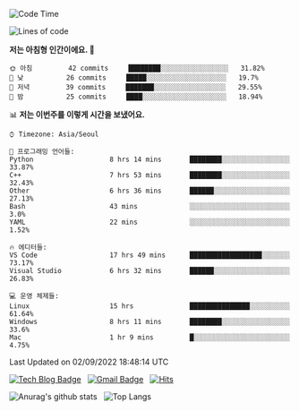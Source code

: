 <!-- ### Hi there 👋 -->

<!--
**dnchoi/dnchoi** is a ✨ _special_ ✨ repository because its `README.md` (this file) appears on your GitHub profile.

Here are some ideas to get you started:

- 🔭 I’m currently working on ...
- 🌱 I’m currently learning ...
- 👯 I’m looking to collaborate on ...
- 🤔 I’m looking for help with ...
- 💬 Ask me about ...
- 📫 How to reach me: ...
- 😄 Pronouns: ...
- ⚡ Fun fact: ...
-->

<!--START_SECTION:waka-->
![Code Time](http://img.shields.io/badge/Code%20Time-135%20hrs%2032%20mins-blue)

![Lines of code](https://img.shields.io/badge/%EC%A0%80%EB%8A%94%20%EC%97%AC%ED%83%9C%EA%B9%8C%EC%A7%80%20-58%20Thousand%20%EC%A4%84%EC%9D%98%20%EC%BD%94%EB%93%9C%EB%A5%BC%20%EC%9E%91%EC%84%B1%ED%96%88%EC%96%B4%EC%9A%94.-blue)

**저는 아침형 인간이에요. 🐤** 

```text
🌞 아침         42 commits     ████████░░░░░░░░░░░░░░░░░   31.82% 
🌆 낮　         26 commits     █████░░░░░░░░░░░░░░░░░░░░   19.7% 
🌃 저녁         39 commits     ███████░░░░░░░░░░░░░░░░░░   29.55% 
🌙 밤　         25 commits     ████░░░░░░░░░░░░░░░░░░░░░   18.94%

```


📊 **저는 이번주를 이렇게 시간을 보냈어요.** 

```text
⌚︎ Timezone: Asia/Seoul

💬 프로그래밍 언어들: 
Python                   8 hrs 14 mins       ████████░░░░░░░░░░░░░░░░░   33.87% 
C++                      7 hrs 53 mins       ████████░░░░░░░░░░░░░░░░░   32.43% 
Other                    6 hrs 36 mins       ██████░░░░░░░░░░░░░░░░░░░   27.13% 
Bash                     43 mins             ░░░░░░░░░░░░░░░░░░░░░░░░░   3.0% 
YAML                     22 mins             ░░░░░░░░░░░░░░░░░░░░░░░░░   1.52%

🔥 에디터들: 
VS Code                  17 hrs 49 mins      ██████████████████░░░░░░░   73.17% 
Visual Studio            6 hrs 32 mins       ██████░░░░░░░░░░░░░░░░░░░   26.83%

💻 운영 체제들: 
Linux                    15 hrs              ███████████████░░░░░░░░░░   61.64% 
Windows                  8 hrs 11 mins       ████████░░░░░░░░░░░░░░░░░   33.6% 
Mac                      1 hr 9 mins         █░░░░░░░░░░░░░░░░░░░░░░░░   4.75%

```


 Last Updated on 02/09/2022 18:48:14 UTC
<!--END_SECTION:waka-->


[![Tech Blog Badge](http://img.shields.io/badge/-Tech%20blog-black?style=flat-square&logo=github&link=https://zzsza.github.io/)](https://dnchoi.github.io/)
&nbsp;
[![Gmail Badge](https://img.shields.io/badge/Gmail-d14836?style=flat-square&logo=Gmail&logoColor=white&link=mailto:snugyun01@gmail.com)](mailto:dongnyeokc@gmail.com)
&nbsp;
[![Hits](https://hits.seeyoufarm.com/api/count/incr/badge.svg?url=https%3A%2F%2Fgithub.com%2Fgjbae1212%2Fhit-counter&count_bg=%233D7CC8&title_bg=%23555555&icon=&icon_color=%23E7E7E7&title=hits&edge_flat=false)](https://hits.seeyoufarm.com)

![Anurag's github stats](https://github-readme-stats.vercel.app/api?username=dnchoi&show_icons=true&theme=tokyonight)
&nbsp;
![Top Langs](https://github-readme-stats.vercel.app/api/top-langs/?username=dnchoi&layout=compact&theme=tokyonight)

<div align='center'>
